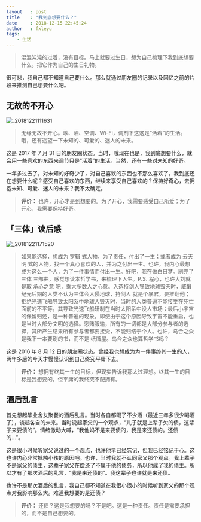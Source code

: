 ```yaml
---
layout   : post
title    : "我到底想要什么？"
date     : 2018-12-15 22:45:24
author   : fxleyu
tags:
    - 生活
---
```

> 混混沌沌的过着，没有目标。马上就要过生日，想为自己梳理下我到底想要什么。把它作为自己的生日礼物。


很可悲，我自己都不知道自己要什么。那么就通过朋友圈的记录以及回忆之前的片段来推测自己想要什么吧。

## 无故的不开心
![_20181221111631](https://user-images.githubusercontent.com/3362121/50322848-f71d8280-0511-11e9-81cd-90314946287a.jpg)

> 无缘无故不开心。歌、酒、空调、Wi-Fi，调剂下这这是“活着”的生活。哦，还有遥望一下未知的、可爱的、迷人的未来。

这是 2017 年 7 月 31 日的朋友圈状态。当时，哦现在也是，我到底想要什么，就会用一些喜欢的东西来调节只是“活着”的生活。当然，还有一些对未知的好奇。

一年多过去了，对未知的好奇少了，对自己喜欢的东西也不那么喜欢了。我到底还在想要什么呢？感受自己喜欢的东西，继续来享受自己喜欢的？保持好奇心，去拥抱未知、可爱、迷人的未来？我不太确定。

> **评价：** 也许，开心才是到想要的。为了开心，我需要感受自己所爱；为了开心，我需要保持好奇。

## 「三体」读后感
![_20181221171520](https://user-images.githubusercontent.com/3362121/50334708-1503db00-0544-11e9-8ffe-8d3e7523e2de.jpg)

> 如果能选择，想成为 罗辑 式人物，为了责任，付出了一生；或者成为 云天明 式的人物，找一个真心喜欢的人，并为之付出一生。也许，我内心最想成为这么一个人，为了一件事情而付出一生。好吧，我在做白日梦。刷完了 三体 三部曲，感觉想读本哲学书，来梳理下人生。P.S. 程心，也许大刘就是取 承心之意 吧，乘大多数人之心意。入选持剑人导致地球毁灭时，威慑纪元后期的人类不认为三体会入侵地球，持剑人 就是个暴君，要推翻他；拒绝光速飞船导致太阳系中地球人毁灭时，当时的人类普遍不能接受在死亡面前的不平等，其导致光速飞船研制在当时太阳系中没人市场；最后小宇宙的保留归还，是一种普遍的现象，即使由于这个原因导致宇宙不能重启，也是当时大部分文明的选择。愿赌服输，所有的一切都是大部分参与者的选择，其所产生结果所有参与者都要接受，不能归结于个人。也许，乌合之众 是我下一本要刷的书，而不是 纸牌屋。乌合之众也算哲学书吗？

这是 2016 年 8 月 12 日的朋友圈状态。曾经我也想成为为一件事终其一生的人，两年多后的今天才慢慢认识到自己终究平庸下去。

> **评价：** 想拥有终其一生的目标，但现实告诉我那太过理想。终其一生的目标是我想要的，但平庸的我终究不配拥有。

## 酒后乱言
首先想起毕业舍友聚餐的酒后乱言。当时各自都喝了不少酒（最近三年多很少喝酒了），谈起各自的未来。当时说起家父的一个观点，“儿子就是上辈子欠的债，这辈子来要债的”。情绪激动大喊，“我他妈不是来要债的，我是来还债的。还债的...”。

这是很小时候听家父说过的一个观点，也许他早已经忘记，但我已经铭记于心。这也许内心非常抵触小孩的原因吧。也许，当时我就不认同家父那个观点。我上辈子不是家父的债主，这辈子家父在偿还了不属于他的债务，所以他成了我的债主。所以才有了那次酒后的乱言，“我是来还债的”。我这辈子也许就是来还债。

也许不是那次酒后的乱言，我自己都不知道在我很小很小的时候听到家父的那个观点对我影响那么大。难道我想要的是还债？

> **评价：** 还债？这是我想要的吗？不是吧。这是一种责任。责任是需要承担的，而不是自己想要的。
